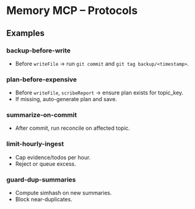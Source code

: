 
# Memory MCP – Protocols

## Examples

### backup-before-write

- Before `writeFile` → run `git commit` and `git tag backup/<timestamp>`.

### plan-before-expensive

- Before `writeFile`, `scribeReport` → ensure plan exists for topic_key.
- If missing, auto-generate plan and save.

### summarize-on-commit

- After commit, run reconcile on affected topic.

### limit-hourly-ingest

- Cap evidence/todos per hour.
- Reject or queue excess.

### guard-dup-summaries

- Compute simhash on new summaries.
- Block near-duplicates.
